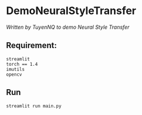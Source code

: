 # DemoNeuralStyleTransfer
_Written by TuyenNQ to demo Neural Style Transfer_

## Requirement:
    streamlit
    torch == 1.4
    imutils
    opencv
    

## Run
    streamlit run main.py

